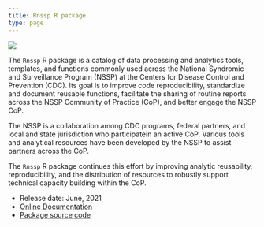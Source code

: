 ```yaml
---
title: Rnssp R package
type: page
---
```


![](/images/rnssp_logo.png)

The `Rnssp` R package is a catalog of data processing and analytics tools, templates, and functions commonly used across the National Syndromic and Surveillance Program (NSSP) at the Centers for Disease Control and Prevention (CDC). Its goal is to improve code reproducibility, standardize and document reusable functions, facilitate the sharing of routine reports across the NSSP Community of Practice (CoP), and better engage the NSSP CoP.

The NSSP is a collaboration among CDC programs, federal partners, and local and state jurisdiction who participatein an active CoP. Various tools and analytical resources have been developed by the NSSP to assist partners across the CoP.

The `Rnssp` R package continues this effort by improving analytic reusability, reproducibility, and the distribution of resources to robustly support technical capacity building within the CoP.

* Release date: June, 2021
* [Online Documentation](https://cdcgov.github.io/Rnssp)
* [Package source code](https://github.com/CDCgov/Rnssp)
